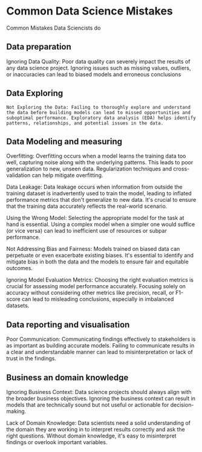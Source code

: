 # Common Data Science Mistakes
Common Mistakes Data Sciencists do

## Data preparation

Ignoring Data Quality: Poor data quality can severely impact the results of any data science project. Ignoring issues such as missing values, outliers, or inaccuracies can lead to biased models and erroneous conclusions

## Data Exploring

    Not Exploring the Data: Failing to thoroughly explore and understand the data before building models can lead to missed opportunities and suboptimal performance. Exploratory data analysis (EDA) helps identify patterns, relationships, and potential issues in the data.



## Data Modeling and measuring

Overfitting: Overfitting occurs when a model learns the training data too well, capturing noise along with the underlying patterns. This leads to poor generalization to new, unseen data. Regularization techniques and cross-validation can help mitigate overfitting.

Data Leakage: Data leakage occurs when information from outside the training dataset is inadvertently used to train the model, leading to inflated performance metrics that don't generalize to new data. It's crucial to ensure that the training data accurately reflects the real-world scenario.

Using the Wrong Model: Selecting the appropriate model for the task at hand is essential. Using a complex model when a simpler one would suffice (or vice versa) can lead to inefficient use of resources or subpar performance.

Not Addressing Bias and Fairness: Models trained on biased data can perpetuate or even exacerbate existing biases. It's essential to identify and mitigate bias in both the data and the models to ensure fair and equitable outcomes.

Ignoring Model Evaluation Metrics: Choosing the right evaluation metrics is crucial for assessing model performance accurately. Focusing solely on accuracy without considering other metrics like precision, recall, or F1-score can lead to misleading conclusions, especially in imbalanced datasets.


## Data reporting and  visualisation

Poor Communication: Communicating findings effectively to stakeholders is as important as building accurate models. Failing to communicate results in a clear and understandable manner can lead to misinterpretation or lack of trust in the findings.


## Business an domain knowledge

Ignoring Business Context: Data science projects should always align with the broader business objectives. Ignoring the business context can result in models that are technically sound but not useful or actionable for decision-making.

Lack of Domain Knowledge: Data scientists need a solid understanding of the domain they are working in to interpret results correctly and ask the right questions. Without domain knowledge, it's easy to misinterpret findings or overlook important variables.



